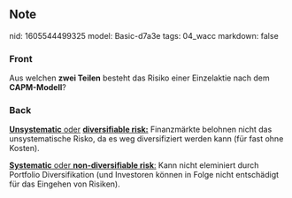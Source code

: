## Note
nid: 1605544499325
model: Basic-d7a3e
tags: 04_wacc
markdown: false

### Front
<p>Aus welchen <b>zwei Teilen</b> besteht das Risiko einer
Einzelaktie nach dem <b>CAPM-Modell</b>?

### Back
<p><u><b>Unsystematic</b> oder</u> <b><u>diversifiable
risk:</u></b> Finanzmärkte belohnen nicht das unsystematische
Risko, da es weg diversifiziert werden kann (für fast ohne Kosten).
<p><u><b>Systematic</b> oder <b>non-diversifiable risk</b>:</u>
Kann nicht eleminiert durch Portfolio Diversifikation (und
Investoren können in Folge nicht entschädigt für das Eingehen von
Risiken).
